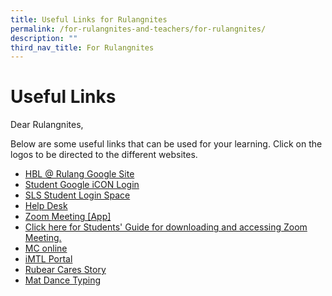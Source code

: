 ```yaml
---
title: Useful Links for Rulangnites
permalink: /for-rulangnites-and-teachers/for-rulangnites/
description: ""
third_nav_title: For Rulangnites
---
```

# Useful Links

Dear Rulangnites,

Below are some useful links that can be used for your learning. Click on the logos to be directed to the different websites. 

* [HBL @ Rulang Google Site](https://sites.google.com/moe.edu.sg/hblrulang/home)
* [Student Google iCON Login](https://workspace.google.com/dashboard)
* [SLS Student Login Space](https://vle.learning.moe.edu.sg/login)
* [Help Desk ](https://www.learning.moe.edu.sg/sls/user-guide/vle/logintroubleshooting/index.html)
* [Zoom Meeting [App]](https://zoom.us/)
* [Click here for Students' Guide for downloading and accessing Zoom Meeting.](/files/Students'%20Guide%20to%20Video%20Conferencing%20with%20Teachers%20Using%20Zoom%20for%20HBL.pdf)
* [MC online](https://www.mconline.sg/LEAD/login/lms_login.aspx)
* [iMTL Portal](https://imtl.moe.edu.sg/cos/o.x?c=/ca7_imtl/user&func=login)
* [Rubear Cares Story](https://drive.google.com/file/d/1CF2ltXl7v4teT6g5g5OP0vtZhgnmSSw7/view)
* [Mat Dance Typing](https://www.bbc.co.uk/bitesize/topics/zf2f9j6/articles/z3c6tfr#z34thyc)